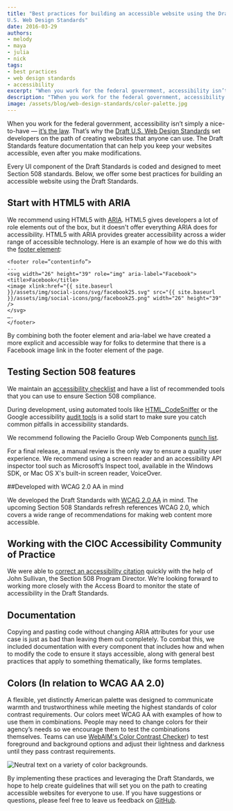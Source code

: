 ```yaml
---
title: "Best practices for building an accessible website using the Draft
U.S. Web Design Standards"
date: 2016-03-29
authors:
- melody
- maya
- julia
- nick
tags:
- best practices
- web design standards
- accessibility
excerpt: "When you work for the federal government, accessibility isn’t simply a nice-to-have — it’s the law. That’s why the Draft U.S. Web Design Standards set developers on the path of creating websites that anyone can use. The Draft Standards feature documentation that can help you keep your websites accessible, even after you make modifications."
description: "TWhen you work for the federal government, accessibility isn’t simply a nice-to-have — it’s the law. That’s why the Draft U.S. Web Design Standards set developers on the path of creating websites that anyone can use. The Draft Standards feature documentation that can help you keep your websites accessible, even after you make modifications."
image: /assets/blog/web-design-standards/color-palette.jpg
---
```


When you work for the federal government, accessibility isn’t simply a
nice-to-have — [it’s the law](http://www.section508.gov/). That’s why
the [Draft U.S. Web Design
Standards](https://playbook.cio.gov/designstandards/) set developers on
the path of creating websites that anyone can use. The Draft Standards
feature documentation that can help you keep your websites accessible,
even after you make modifications.

Every UI component of the Draft Standards is coded and designed to meet
Section 508 standards. Below, we offer some best practices for building
an accessible website using the Draft Standards.

## Start with HTML5 with ARIA

We recommend using HTML5 with
[ARIA](http://w3c.github.io/html/dom.html#wai-aria). HTML5 gives
developers a lot of role elements out of the box, but it doesn't offer
everything ARIA does for accessibility. HTML5 with ARIA provides greater
accessibility across a wider range of accessible technology. Here is an
example of how we do this with the [footer
element](https://playbook.cio.gov/designstandards/footers/):

```
<footer role=”contentinfo”>
...
<svg width="26" height="39" role="img" aria-label="Facebook">
<title>Facebook</title>
<image xlink:href="{{ site.baseurl
}}/assets/img/social-icons/svg/facebook25.svg" src="{{ site.baseurl
}}/assets/img/social-icons/png/facebook25.png" width="26" height="39"
/>
</svg>
….
</footer>
```

By combining both the footer element and aria-label we have created a
more explicit and accessible way for folks to determine that there is a
Facebook image link in the footer element of the page.

## Testing Section 508 features

We maintain an [accessibility
checklist](https://pages.18f.gov/accessibility/checklist/) and have a
list of recommended tools that you can use to ensure Section 508
compliance.

During development, using automated tools like
[HTML_CodeSniffer](http://squizlabs.github.io/HTML_CodeSniffer/) or
the Google accessibility [audit
tools](https://chrome.google.com/webstore/detail/accessibility-developer-t/fpkknkljclfencbdbgkenhalefipecmb?hl=en)
is a solid start to make sure you catch common pitfalls in accessibility
standards.

We recommend following the Paciello Group Web Components [punch
list](https://www.paciellogroup.com/blog/2014/09/web-components-punch-list/).

For a final release, a manual review is the only way to ensure a quality
user experience. We recommend using a screen reader and an accessibility
API inspector tool such as Microsoft’s Inspect tool, available in the
Windows SDK, or Mac OS X's built-in screen reader, VoiceOver.

##Developed with WCAG 2.0 AA in mind

We developed the Draft Standards with [WCAG 2.0
AA](https://www.w3.org/WAI/WCAG20/quickref/) in mind. The upcoming
Section 508 Standards refresh references WCAG 2.0, which covers a wide
range of recommendations for making web content more accessible.

## Working with the CIOC Accessibility Community of Practice

We were able to [correct an accessibility
citation](https://github.com/18F/web-design-standards/issues/823)
quickly with the help of John Sullivan, the Section 508 Program
Director. We’re looking forward to working more closely with the Access
Board to monitor the state of accessibility in the Draft Standards.

## Documentation

Copying and pasting code without changing ARIA attributes for your use
case is just as bad than leaving them out completely. To combat this, we
included documentation with every component that includes how and when
to modify the code to ensure it stays accessible, along with general
best practices that apply to something thematically, like forms
templates.

## Colors (In relation to WCAG AA 2.0)

A flexible, yet distinctly American palette was designed to communicate
warmth and trustworthiness while meeting the highest standards of color
contrast requirements. Our colors meet WCAG AA with examples of how to
use them in combinations. People may need to change colors for their
agency’s needs so we encourage them to test the combinations themselves.
Teams can use [WebAIM's Color Contrast
Checker](http://webaim.org/resources/contrastchecker/))
to test foreground and background options and adjust their lightness and
darkness until they pass contrast requirements.

![Neutral text on a variety of color backgrounds.]({{site.baseurl}}/assets/blog/web-design-standards/color-palette.jpg)

By implementing these practices and leveraging the Draft Standards, we
hope to help create guidelines that will set you on the path to creating
accessible websites for everyone to use. If you have suggestions or
questions, please feel free to leave us feedback on
[GitHub](https://github.com/18F/web-design-standards/issues/new).
